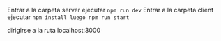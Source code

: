 Entrar a la carpeta server ejecutar `npm run dev`
Entrar a la carpeta client ejecutar `npm install luego npm run start`

dirigirse a la ruta localhost:3000
